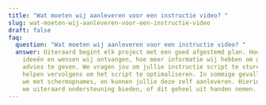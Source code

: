 ```yaml
---
title: "Wat moeten wij aanleveren voor een instructie video? "
slug: wat-moeten-wij-aanleveren-voor-een-instructie-video
draft: false
faq:
  question: "Wat moeten wij aanleveren voor een instructie video? "
  answer: Uiteraard begint elk project met een goed afgestemd plan. Hoe meer
    ideeën en wensen wij ontvangen, hoe meer informatie wij hebben om gepast
    advies te geven. We vragen jou om jullie instructie script te sturen. Wij
    helpen vervolgens om het script te optimaliseren. In sommige gevallen werken
    we met schermopnames, en kunnen jullie deze zelf aanleveren. Hierin kunnen
    we uiteraard ondersteuning bieden, of dit geheel uit handen nemen.
---
```

